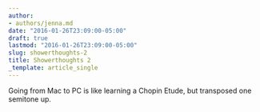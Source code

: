 ```yaml
---
author:
- authors/jenna.md
date: "2016-01-26T23:09:00-05:00"
draft: true
lastmod: "2016-01-26T23:09:00-05:00"
slug: showerthoughts-2
title: Showerthoughts 2
_template: article_single
---
```


Going from Mac to PC is like learning a Chopin Etude, but transposed one semitone up.
